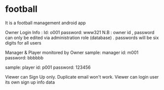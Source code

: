 # football
It is a football management android app

Owner Login Info :
Id: o001
password: www321
N.B : owner id , password can only be edited via administration role (database) . passwords  will be six digits for all users

Manager & Player monitored by Owner
sample:
manager id: m001
password: bbbbbb

sample:
player id: p001
password: 123456

Viewer can Sign Up only. Duplicate email won't work.
Viewer can login user its own sign up info data
